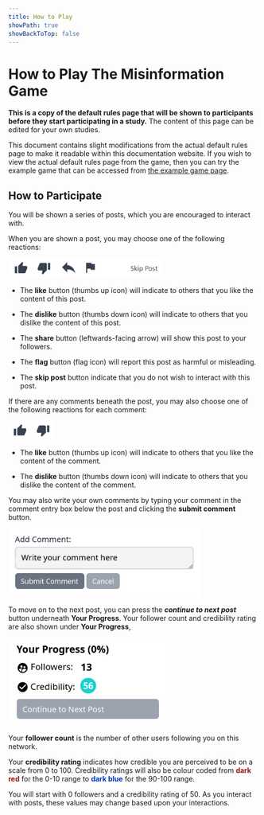 ```yaml
---
title: How to Play
showPath: true
showBackToTop: false
---
```


<h1 id="intro">
    How to Play The Misinformation Game
</h1>

**This is a copy of the default rules page that will be shown to
participants before they start participating in a study.**
The content of this page can be edited for your own studies.

This document contains slight modifications from the actual default rules page
to make it readable within this documentation website. If you wish to view the actual
default rules page from the game, then you can try the example game
that can be accessed from [the example game page](/link/ExampleGame).



<h2 id="rules">
    How to Participate
</h2>

You will be shown a series of posts, which you are encouraged to interact with.

When you are shown a post, you may choose one of the following reactions:

<img class="h2p-img"
     src="screenshots/post-reaction-options.png"
     alt="Options available to react to posts"
     style="height: 2.4rem"
     height="113" />

- The **like** button (thumbs up icon) will indicate to others that you like the content
  of this post.

- The **dislike** button (thumbs down icon) will indicate to others that you dislike the
  content of this post.

- The **share** button (leftwards-facing arrow) will show this post to your followers.

- The **flag** button (flag icon) will report this post as harmful or misleading.

- The **skip post** button indicate that you do not wish to interact with this post.

If there are any comments beneath the post, you may also choose one of the following reactions for each comment:

<img class="h2p-img"
     src="screenshots/comment-reaction-options.png"
     alt="Options available to react to comments"
     style="height: 2.4rem"
     height="113" />

- The **like** button (thumbs up icon) will indicate to others that you like the content
  of the comment.

- The **dislike** button (thumbs down icon) will indicate to others that you dislike the
  content of the comment.

You may also write your own comments by typing your comment in the comment entry box
below the post and clicking the **submit comment** button.

<img class="h2p-img"
     src="screenshots/disabled-comment-box.png"
     alt="Disabled example of the comment entry box"
     style="height: 8.65rem"
     height="173" />


To move on to the next post, you can press the **_continue to next post_** button underneath
**Your Progress**. Your follower count and credibility rating are also shown under **Your Progress**,

<img class="h2p-img"
     src="screenshots/disabled-progress-box.png"
     alt="Disabled example of the progress box"
     style="height: 11rem"
     height="220" />

Your **follower count** is the number of other users following you on this network.

Your **credibility rating** indicates how credible you are perceived to be on a scale
from 0 to 100. Credibility ratings will also be colour coded from
<span style="font-weight: bold;color: rgba(150, 24, 24, 1)">dark red</span>
for the 0-10 range to
<span style="font-weight: bold;color: rgba(0, 55, 195, 1)">dark blue</span>
for the 90-100 range.


You will start with 0 followers and a credibility rating of 50. As you interact with posts,
these values may change based upon your interactions.
